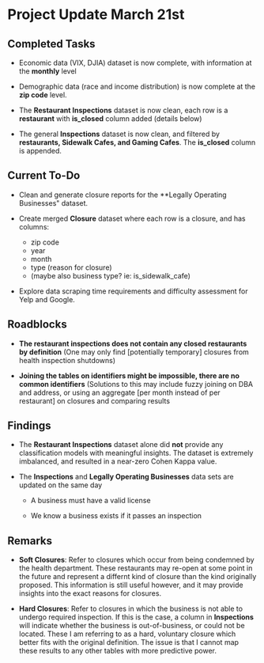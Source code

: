 # Project Update March 21st

## Completed Tasks

- Economic data (VIX, DJIA) dataset is now complete, with information at the **monthly** level

- Demographic data (race and income distribution) is now complete at the **zip code** level.

- The **Restaurant Inspections** dataset is now clean, each row is a **restaurant** with **is_closed**
column added (details below)

- The general **Inspections** dataset is now clean, and filtered by **restaurants, Sidewalk Cafes, and
Gaming Cafes**. The **is_closed** column is appended.

## Current To-Do

- Clean and generate closure reports for the **Legally Operating Businesses" dataset.

- Create merged **Closure** dataset where each row is a closure, and has columns:

    - zip code
    - year
    - month
    - type (reason for closure)
    - (maybe also business type? ie: is_sidewalk_cafe)

- Explore data scraping time requirements and difficulty assessment for Yelp and Google.

## Roadblocks

- **The restaurant inspections does not contain any closed restaurants by definition** (One may
only find [potentially temporary] closures from health inspection shutdowns)

- **Joining the tables on identifiers might be impossible, there are no common identifiers** (Solutions
to this may include fuzzy joining on DBA and address, or using an aggregate [per month instead of per
restaurant] on closures and comparing results

## Findings

- The **Restaurant Inspections** dataset alone did **not** provide any classification models with
meaningful insights. The dataset is extremely imbalanced, and resulted in a near-zero Cohen Kappa value.

- The **Inspections** and **Legally Operating Businesses** data sets are updated on the same day

    - A business must have a valid license

    - We know a business exists if it passes an inspection

## Remarks

- **Soft Closures**: Refer to closures which occur from being condemned by the health department. These
restaurants may re-open at some point in the future and represent a differnt kind of closure than the
kind originally proposed. This information is still useful however, and it may provide insights into
the exact reasons for closures.

- **Hard Closures**: Refer to closures in which the business is not able to undergo required inspection.
If this is the case, a column in **Inspections** will indicate whether the business is out-of-business,
or could not be located. These I am referring to as a hard, voluntary closure which better fits with
the original definition. The issue is that I cannot map these results to any other tables with more
predictive power.

